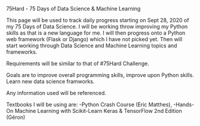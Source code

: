 75Hard - 75 Days of Data Science & Machine Learning

This page will be used to track daily progress starting on Sept 28, 2020 of my 75 Days of Data Science.
I will be working throw improving my Python skills as that is a new language for me. I will then progress onto a Python web framework (Flask or Django) which I have not picked yet. Then will start working through Data Science and Machine Learning topics and frameworks. 

Requirements will be similar to that of #75Hard Challenge.

Goals are to improve overall programming skills, improve upon Python skills. Learn new data science framworks.

Any information used will be referenced. 

Textbooks I will be using are:
-Python Crash Course (Eric Matthes), 
-Hands-On Machine Learning with Scikit-Learn Keras & TensorFlow 2nd Edition (Géron)
